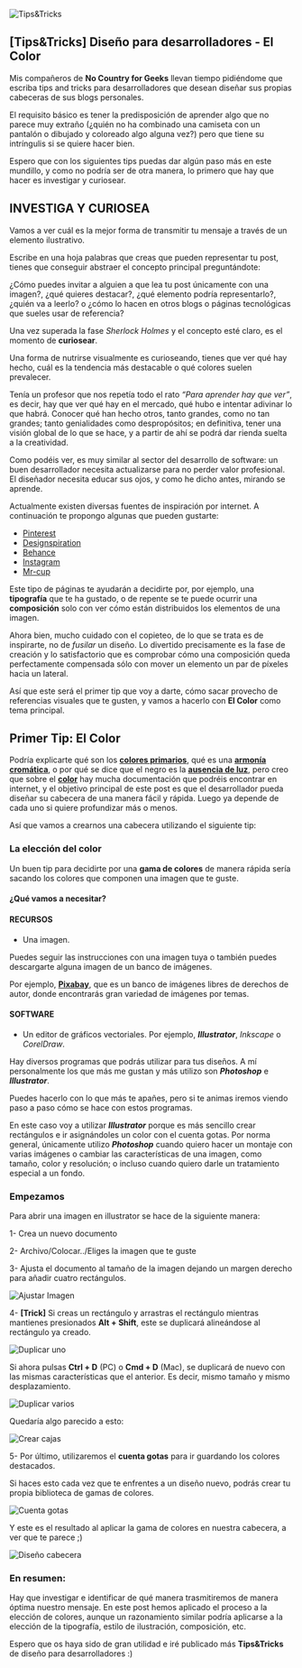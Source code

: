 ![Tips&Tricks](./images/PortadaTips&Triks.jpg)

## [Tips&Tricks] Diseño para desarrolladores - El Color

Mis compañeros de **No Country for Geeks** llevan tiempo pidiéndome que escriba tips and tricks para desarrolladores que desean diseñar sus propias cabeceras de sus blogs personales.

El requisito básico es tener la predisposición de aprender algo que no parece muy extraño (¿quién no ha combinado una camiseta con un pantalón o dibujado y coloreado algo alguna vez?) pero que tiene su intríngulis si se quiere hacer bien.

Espero que con los siguientes tips puedas dar algún paso más en este mundillo, y como no podría ser de otra manera, lo primero que hay que hacer es investigar y curiosear.

## INVESTIGA Y CURIOSEA
Vamos a ver cuál es la mejor forma de transmitir tu mensaje a través de un elemento ilustrativo.

Escribe en una hoja palabras que creas que pueden representar tu post, tienes que conseguir abstraer el concepto principal preguntándote: 

¿Cómo puedes invitar a alguien a que lea tu post únicamente con una imagen?, ¿qué quieres destacar?, ¿qué elemento podría representarlo?,  ¿quién va a leerlo? o ¿cómo lo hacen en otros blogs o páginas tecnológicas que sueles usar de referencia?

Una vez superada la fase *Sherlock Holmes* y el concepto esté claro, es el momento de **curiosear**.

Una forma de nutrirse visualmente es curioseando, tienes que ver qué hay hecho, cuál es la tendencia más destacable o qué colores suelen prevalecer. 

Tenía un profesor que nos repetía todo el rato *“Para aprender hay que ver”*, es decir, hay que ver qué hay en el mercado, qué hubo e intentar adivinar lo que habrá. Conocer qué han hecho otros, tanto grandes, como no tan grandes; tanto genialidades como despropósitos; en definitiva, tener una visión global de lo que se hace, y a partir de ahí se podrá dar rienda suelta a la creatividad.

Como podéis ver, es muy similar al sector del desarrollo de software: un buen desarrollador necesita actualizarse para no perder valor profesional. El diseñador necesita educar sus ojos, y como he dicho antes, mirando se aprende.

Actualmente existen diversas fuentes de inspiración por internet. A continuación te propongo algunas que pueden gustarte:
- [Pinterest](https://www.pinterest.es)
- [Designspiration](https://www.designspiration.net)
- [Behance](https://www.behance.net)
- [Instagram](https://www.instagram.com)
- [Mr-cup](http://www.mr-cup.com/blog.html)

Este tipo de páginas te ayudarán a decidirte por, por ejemplo, una **tipografía** que te ha gustado, o de repente se te puede ocurrir una **composición** solo con ver cómo están distribuidos los elementos de una imagen.

Ahora bien, mucho cuidado con el copieteo, de lo que se trata es de inspirarte, no de *fusilar* un diseño. Lo divertido precisamente es la fase de creación y lo satisfactorio que es comprobar cómo una composición queda perfectamente compensada sólo con mover un elemento un par de píxeles hacia un lateral. 

Así que este será el primer tip que voy a darte, cómo sacar provecho de referencias visuales que te gusten, y vamos a hacerlo con **El Color** como tema principal. 

## Primer Tip: El Color
Podría explicarte qué son los **[colores primarios](https://es.wikipedia.org/wiki/Color_primario )**, qué es una **[armonía cromática](https://es.wikipedia.org/wiki/Armon%C3%ADa_crom%C3%A1tica)**, o por qué se dice que el negro es la **[ausencia de luz](https://es.wikipedia.org/wiki/Negro_(color))**, pero creo que sobre el **[color](https://es.wikipedia.org/wiki/Color)** hay mucha documentación que podréis encontrar en internet, y el objetivo principal de este post es que el desarrollador pueda diseñar su cabecera de una manera fácil y rápida. Luego ya depende de cada uno si quiere profundizar más o menos.

Así que vamos a crearnos una cabecera utilizando el siguiente tip:

### La elección del color
Un buen tip para decidirte por una **gama de colores** de manera rápida sería sacando los colores que componen una imagen que te guste.

#### ¿Qué vamos a necesitar?
#### RECURSOS

-   Una imagen.

Puedes seguir las instrucciones con una imagen tuya o también puedes descargarte alguna imagen de un banco de imágenes.

Por ejemplo, **[Pixabay](https://pixabay.com/)**, que es un banco de imágenes libres de derechos de autor, donde encontrarás gran variedad de imágenes por temas. 


#### SOFTWARE

-   Un editor de gráficos vectoriales. Por ejemplo, ***Illustrator***, *Inkscape* o *CorelDraw*.

Hay diversos programas que podrás utilizar para tus diseños. A mí personalmente los que más me gustan y más utilizo son ***Photoshop*** e ***Illustrator***. 

Puedes hacerlo con lo que más te apañes, pero si te animas iremos viendo paso a paso cómo se hace con estos programas.

En este caso voy a utilizar ***Illustrator*** porque es más sencillo crear rectángulos e ir asignándoles un color con el cuenta gotas. Por norma general, únicamente utilizo ***Photoshop***  cuando quiero hacer un montaje con varias imágenes o cambiar las características de una imagen, como tamaño, color y resolución; o incluso cuando quiero darle un tratamiento especial a un fondo.

### Empezamos

Para abrir una imagen en illustrator se hace de la siguiente manera:

1- Crea un nuevo documento

2- Archivo/Colocar../Eliges la imagen que te guste

3- Ajusta el documento al tamaño de la imagen dejando un margen derecho para añadir cuatro rectángulos.

![Ajustar Imagen](./images/AjustarImagen.jpg)

4- **[Trick]** Si creas un rectángulo y arrastras el rectángulo mientras mantienes presionados **Alt + Shift**, este se duplicará alineándose al rectángulo ya creado.

![Duplicar uno](./images/DuplicarUno.gif)

Si ahora pulsas **Ctrl + D** (PC) o **Cmd + D** (Mac), se duplicará de nuevo con las mismas características que el anterior. Es decir, mismo tamaño y mismo desplazamiento.

![Duplicar varios](./images/DuplicarVarios.gif)

Quedaría algo parecido a esto:

![Crear cajas](./images/CrearCajas.gif)

5- Por último, utilizaremos el **cuenta gotas** para ir guardando los colores destacados.

Si haces esto cada vez que te enfrentes a un diseño nuevo, podrás crear tu propia biblioteca de gamas de colores.

![Cuenta gotas](./images/CuentaGotas.jpg)

Y este es el resultado al aplicar la gama de colores en nuestra cabecera, a ver que te parece ;)

![Diseño cabecera](./images/PortadaTips&Triks.jpg)



### En resumen: 
Hay que investigar e identificar de qué manera trasmitiremos de manera óptima nuestro mensaje. En este post hemos aplicado el proceso a la elección de colores, aunque un razonamiento similar podría aplicarse a la elección de la tipografía, estilo de ilustración, composición, etc.

Espero que os haya sido de gran utilidad e iré publicado más **Tips&Tricks** de diseño para desarrolladores :)


